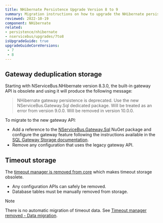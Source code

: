 ```yaml
---
title: NHibernate Persistence Upgrade Version 8 to 9
summary: Migration instructions on how to upgrade the NHibernate persistence from version 8 to 9.
reviewed: 2022-10-19
component: NHibernate
related:
- persistence/nhibernate
- nservicebus/upgrades/7to8
isUpgradeGuide: true
upgradeGuideCoreVersions:
 - 7
 - 8
---
```


## Gateway deduplication storage

Starting with NServiceBus.NHibernate version 8.3.0, the built-in gateway API is obsolete and using it will produce the following message:

> NHibernate gateway persistence is deprecated. Use the new NServiceBus.Gateway.Sql dedicated package. Will be treated as an error from version 9.0.0. Will be removed in version 10.0.0.

To migrate to the new gateway API:

- Add a reference to the [NServiceBus.Gateway.Sql](https://www.nuget.org/packages/NServiceBus.Gateway.Sql) NuGet package and configure the gateway feature following the instructions available in the [SQL Gateway Storage documentation](/nservicebus/gateway/sql/).
- Remove any configuration that uses the legacy gateway API.

## Timeout storage

The [timeout manager is removed from core](/nservicebus/upgrades/7to8/#timeout-manager-removed) which makes timeout storage obsolete.

- Any configuration APIs can safely be removed.
- Database tables must be manually removed from storage.

> [!NOTE]
> There is no automatic migration of timeout data. See [Timeout manager removed - Data migration](/nservicebus/upgrades/7to8/#timeout-manager-removed-data-migration).
